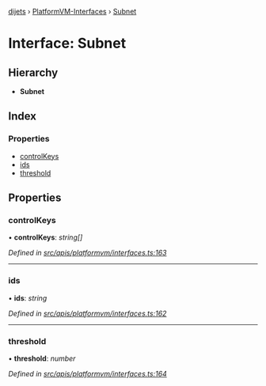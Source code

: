 [dijets](../README.md) › [PlatformVM-Interfaces](../modules/platformvm_interfaces.md) › [Subnet](platformvm_interfaces.subnet.md)

# Interface: Subnet

## Hierarchy

* **Subnet**

## Index

### Properties

* [controlKeys](platformvm_interfaces.subnet.md#controlkeys)
* [ids](platformvm_interfaces.subnet.md#ids)
* [threshold](platformvm_interfaces.subnet.md#threshold)

## Properties

###  controlKeys

• **controlKeys**: *string[]*

*Defined in [src/apis/platformvm/interfaces.ts:163](https://github.com/Dijets-Inc/dijetsjs/blob/master/src/apis/platformvm/interfaces.ts#L163)*

___

###  ids

• **ids**: *string*

*Defined in [src/apis/platformvm/interfaces.ts:162](https://github.com/Dijets-Inc/dijetsjs/blob/master/src/apis/platformvm/interfaces.ts#L162)*

___

###  threshold

• **threshold**: *number*

*Defined in [src/apis/platformvm/interfaces.ts:164](https://github.com/Dijets-Inc/dijetsjs/blob/master/src/apis/platformvm/interfaces.ts#L164)*
